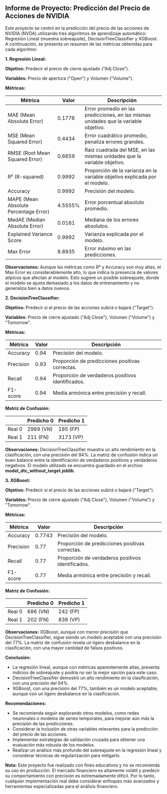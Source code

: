 ## Informe de Proyecto: Predicción del Precio de Acciones de NVIDIA

Este proyecto se centró en la predicción del precio de las acciones de NVIDIA (NVDA) utilizando tres algoritmos de aprendizaje automático: Regresión Lineal (muestra sobreajuste), DecisionTreeClassifier y XGBoost. A continuación, se presenta un resumen de las métricas obtenidas para cada algoritmo:

**1. Regresión Lineal:**

**Objetivo:** Predecir el precio de cierre ajustado ("Adj Close").

**Variables:** Precio de apertura ("Open") y Volumen ("Volume").

**Métricas:**

| Métrica | Valor | Descripción |
|---|---|---|
| MAE (Mean Absolute Error) | 0.1776 | Error promedio en las predicciones, en las mismas unidades que la variable objetivo. |
| MSE (Mean Squared Error) | 0.4434 | Error cuadrático promedio, penaliza errores grandes. |
| RMSE (Root Mean Squared Error) | 0.6659 | Raíz cuadrada del MSE, en las mismas unidades que la variable objetivo. |
| R² (R-squared) | 0.9992 | Proporción de la varianza en la variable objetivo explicada por el modelo. |
| Accuracy | 0.9992 | Precisión del modelo. |
| MAPE (Mean Absolute Percentage Error) | 4.5555% | Error porcentual absoluto promedio. |
| MedAE (Median Absolute Error) | 0.0161 | Mediana de los errores absolutos. |
| Explained Variance Score | 0.9992 | Varianza explicada por el modelo. |
| Max Error | 8.8935 | Error máximo en las predicciones. |

**Observaciones:** Aunque las métricas como R² y Accuracy son muy altas, el Max Error es considerablemente alto, lo que indica la presencia de valores atípicos que afectan al modelo. Esto sugiere un posible sobreajuste, donde el modelo se ajusta demasiado a los datos de entrenamiento y no generaliza bien a datos nuevos.

**2. DecisionTreeClassifier:**

**Objetivo:** Predecir si el precio de las acciones subirá o bajará ("Target").

**Variables:** Precio de cierre ajustado ("Adj Close"), Volumen ("Volume") y "Tomorrow".

**Métricas:**

| Métrica | Valor | Descripción |
|---|---|---|
| Accuracy | 0.94 | Precisión del modelo. |
| Precision | 0.93 | Proporción de predicciones positivas correctas. |
| Recall | 0.94 | Proporción de verdaderos positivos identificados. |
| F1-score | 0.94 | Media armónica entre precisión y recall. |

**Matriz de Confusión:**

| | Predicho 0 | Predicho 1 |
|---|---|---|
| Real 0 | 2989 (VN) | 185 (FP) |
| Real 1 | 211 (FN) | 3173 (VP) |

**Observaciones:** DecisionTreeClassifier muestra un alto rendimiento en la clasificación, con una precisión del 94%. La matriz de confusión indica un buen balance entre la identificación de verdaderos positivos y verdaderos negativos. El modelo utilizado se encuentra guardado en el archivo **model_dtc_without_target.joblib**.

**3. XGBoost:**

**Objetivo:** Predecir si el precio de las acciones subirá o bajará ("Target").

**Variables:** Precio de cierre ajustado ("Adj Close"), Volumen ("Volume") y "Tomorrow".

**Métricas:**

| Métrica | Valor | Descripción |
|---|---|---|
| Accuracy | 0.7743 | Precisión del modelo. |
| Precision | 0.77 | Proporción de predicciones positivas correctas. |
| Recall | 0.77 | Proporción de verdaderos positivos identificados. |
| F1-score | 0.77 | Media armónica entre precisión y recall. |

**Matriz de Confusión:**

| | Predicho 0 | Predicho 1 |
|---|---|---|
| Real 0 | 686 (VN) | 242 (FP) |
| Real 1 | 202 (FN) | 838 (VP) |

**Observaciones:** XGBoost, aunque con menor precisión que DecisionTreeClassifier, sigue siendo un modelo aceptable con una precisión del 77%. La matriz de confusión revela un ligero desbalance en la clasificación, con una mayor cantidad de falsos positivos.

**Conclusión:**

* La regresión lineal, aunque con métricas aparentemente altas, presenta indicios de sobreajuste y podría no ser la mejor opción para este caso.
* DecisionTreeClassifier demostró un alto rendimiento en la clasificación, con una precisión del 94%.
* XGBoost, con una precisión del 77%, también es un modelo aceptable, aunque con un ligero desbalance en la clasificación.

**Recomendaciones:**

* Se recomienda seguir explorando otros modelos, como redes neuronales o modelos de series temporales, para mejorar aún más la precisión de las predicciones.
* Considerar la inclusión de otras variables relevantes para la predicción del precio de las acciones.
* Implementar estrategias de validación cruzada para obtener una evaluación más robusta de los modelos.
* Realizar un análisis más profundo del sobreajuste en la regresión lineal y considerar técnicas de regularización para mitigarlo.

**Nota:** Este proyecto fue realizado con fines educativos y no se recomienda su uso en producción. El mercado financiero es altamente volátil y predecir su comportamiento con precisión es extremadamente difícil. Por lo tanto, cualquier implementación real debe considerar enfoques más avanzados y herramientas especializadas para el análisis financiero.

